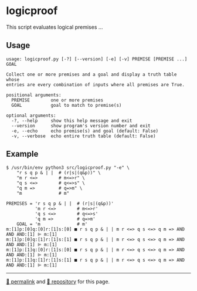 # logicproof

This script evaluates logical premises ...

## Usage

```
usage: logicproof.py [-?] [--version] [-e] [-v] PREMISE [PREMISE ...] GOAL

Collect one or more premises and a goal and display a truth table whose
entries are every combination of inputs where all premises are True.

positional arguments:
  PREMISE        one or more premises
  GOAL           goal to match to premise(s)

optional arguments:
  -?, --help     show this help message and exit
  --version      show program's version number and exit
  -e, --echo     echo premise(s) and goal (default: False)
  -v, --verbose  echo entire truth table (default: False)
```

## Example

```
$ /usr/bin/env python3 src/logicproof.py "-e" \
    "r s q p & | |  # (r|s|(q&p))" \
    "m r <=>        # m<=>r" \
    "q s <=>        # q<=>s" \
    "q m =>         # q=>m" \
    "m              # m"
```
```
PREMISES = 'r s q p & | |  # (r|s|(q&p))'
           'm r <=>        # m<=>r'
           'q s <=>        # q<=>s'
           'q m =>         # q=>m'
    GOAL = 'm              # m'
m:[1]p:[0]q:[0]r:[1]s:[0] ■ r s q p & | | m r <=> q s <=> q m => AND AND AND:[1] ⊫ m:[1] 
m:[1]p:[0]q:[1]r:[1]s:[1] ■ r s q p & | | m r <=> q s <=> q m => AND AND AND:[1] ⊫ m:[1] 
m:[1]p:[1]q:[0]r:[1]s:[0] ■ r s q p & | | m r <=> q s <=> q m => AND AND AND:[1] ⊫ m:[1] 
m:[1]p:[1]q:[1]r:[1]s:[1] ■ r s q p & | | m r <=> q s <=> q m => AND AND AND:[1] ⊫ m:[1] 
```
<hr>

[&#128279; permalink](https://psb-david-petty.github.io/logicproof) and [&#128297; repository](https://github.com/psb-david-petty/logicproof) for this page.
